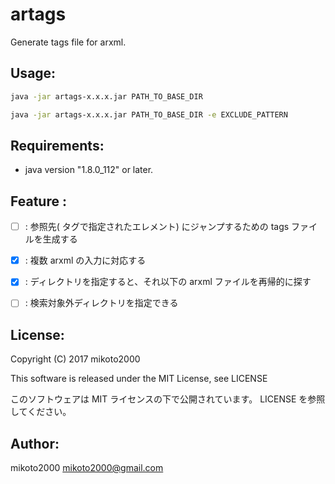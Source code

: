 artags
======

Generate tags file for arxml.

Usage:
------

```sh
java -jar artags-x.x.x.jar PATH_TO_BASE_DIR

java -jar artags-x.x.x.jar PATH_TO_BASE_DIR -e EXCLUDE_PATTERN
```


Requirements:
-------------

- java version "1.8.0_112" or later.


Feature :
---------

- [ ] : 参照先(<XXX-REF> タグで指定されたエレメント) にジャンプするための tags ファイルを生成する
- [x] : 複数 arxml の入力に対応する
- [x] : ディレクトリを指定すると、それ以下の arxml ファイルを再帰的に探す
- [ ] : 検索対象外ディレクトリを指定できる


License:
--------

Copyright (C) 2017 mikoto2000

This software is released under the MIT License, see LICENSE

このソフトウェアは MIT ライセンスの下で公開されています。 LICENSE を参照してください。


Author:
-------

mikoto2000 <mikoto2000@gmail.com>

